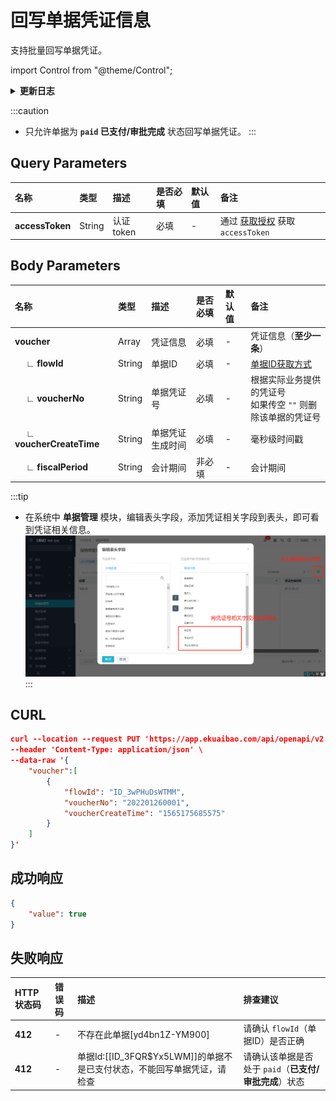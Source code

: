 # 回写单据凭证信息
支持批量回写单据凭证。

import Control from "@theme/Control";

<Control
method="PUT"
url="/api/openapi/v2.1/flow/data/erpVoucher"
/>

<details>
  <summary><b>更新日志</b></summary>
  <div>

  [**1.6.0**](/updateLog/update-log#160) &emsp; -> 🚀 接口升级 `v2.1` 版本，新增了业务校验只允许 `paid`（已支付/审批完成）状态回写单据凭证。<br/>
  [**0.7.132**](/updateLog/update-log#07132) -> 🐞 修复了回写凭证信息清除凭证号时，凭证状态、生成时间未能正确回写的BUG。<br/>

  </div>
</details>

:::caution
- 只允许单据为 **`paid` 已支付/审批完成** 状态回写单据凭证。
:::

## Query Parameters

| 名称 | 类型 | 描述 | 是否必填 | 默认值 | 备注 |
| :--- | :--- | :--- | :--- |:--- | :--- |
| **accessToken** | String | 认证token | 必填 | - | 通过 [获取授权](/docs/open-api/getting-started/auth) 获取 `accessToken` |

## Body Parameters

| 名称 | 类型 | 描述 | 是否必填 | 默认值 | 备注 |
| :--- | :--- | :--- | :--- |:--- | :--- |
|**voucher**                     | Array  | 凭证信息       | 必填  | - | 凭证信息（**至少一条**） |
|**&emsp; ∟ flowId**            | String | 单据ID         | 必填  | - | [单据ID获取方式](/docs/open-api/flows/question-answer#问题一) |
|**&emsp; ∟ voucherNo**         | String | 单据凭证号      | 必填  | - |  根据实际业务提供的凭证号<br/>如果传空 `""` 则删除该单据的凭证号 |
|**&emsp; ∟ voucherCreateTime** | String | 单据凭证生成时间 | 必填  | - |  毫秒级时间戳 |
|**&emsp; ∟ fiscalPeriod**      | String | 会计期间       | 非必填 | - |  会计期间 |

:::tip
- 在系统中 **单据管理** 模块，编辑表头字段，添加凭证相关字段到表头，即可看到凭证相关信息。
  ![单据凭证信息](images/单据凭证信息.png)
:::

## CURL
```json
curl --location --request PUT 'https://app.ekuaibao.com/api/openapi/v2.1/flow/data/erpVoucher?accessToken=ID_3xhx4F9YDa0:djg8LshfUkfM00' \
--header 'Content-Type: application/json' \
--data-raw '{
    "voucher":[
        {
            "flowId": "ID_3wPHuDsWTMM",
            "voucherNo": "202201260001",
            "voucherCreateTime": "1565175685575"
        }
    ]
}'
```

## 成功响应
```json
{
    "value": true
}
```

## 失败响应

| HTTP状态码 | 错误码 | 描述 | 排查建议 |
| :--- | :--- | :--- | :--- |
| **412** | - | 不存在此单据[yd4bn1Z-YM900] | 请确认 `flowId`（单据ID）是否正确  | 
| **412** | - | 单据Id:[[ID_3FQR$Yx5LWM]]的单据不是已支付状态，不能回写单据凭证，请检查 | 请确认该单据是否处于 `paid`（**已支付/审批完成**）状态  | 
